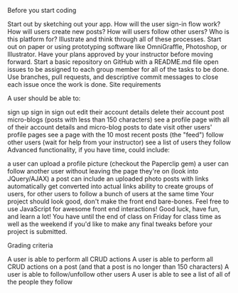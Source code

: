Before you start coding

Start out by sketching out your app. How will the user sign-in flow work? How will users create new posts? How will users follow other users? Who is this platform for? Illustrate and think through all of these processes. Start out on paper or using prototyping software like OmniGraffle, Photoshop, or Illustrator.
Have your plans approved by your instructor before moving forward.
Start a basic repository on GitHub with a README.md file
open issues to be assigned to each group member for all of the tasks to be done.
Use branches, pull requests, and descriptive commit messages to close each issue once the work is done.
Site requirements

A user should be able to:

sign up
sign in
sign out
edit their account details
delete their account
post micro-blogs (posts with less than 150 characters)
see a profile page with all of their account details and micro-blog posts to date
visit other users' profile pages
see a page with the 10 most recent posts (the "feed")
follow other users (wait for help from your instructor)
see a list of users they follow
Advanced functionality, if you have time, could include:

a user can upload a profile picture (checkout the Paperclip gem)
a user can follow another user without leaving the page they're on (look into JQuery/AJAX)
a post can include an uploaded photo posts with links automatically get converted into actual links
ability to create groups of users, for other users to follow a bunch of users at the same time
Your project should look good, don't make the front end bare-bones. Feel free to use JavaScript for awesome front end interactions! Good luck, have fun, and learn a lot! You have until the end of class on Friday for class time as well as the weekend if you'd like to make any final tweaks before your project is submitted.

Grading criteria

A user is able to perform all CRUD actions
A user is able to perform all CRUD actions on a post (and that a post is no longer than 150 characters)
A user is able to follow/unfollow other users
A user is able to see a list of all of the people they follow